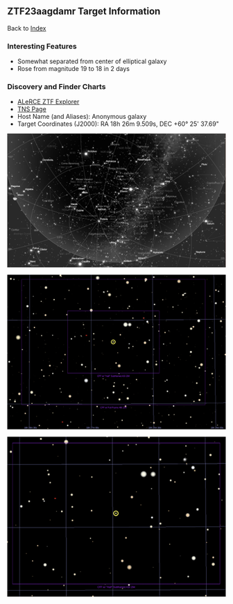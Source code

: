 ## ZTF23aagdamr Target Information

Back to [Index](../index.html)

### Interesting Features 

* Somewhat separated from center of elliptical galaxy
* Rose from magnitude 19 to 18 in 2 days

### Discovery and Finder Charts

* [ALeRCE ZTF Explorer](https://alerce.online/object/ZTF23aagdamr)
* [TNS Page](https://www.wis-tns.org/object/2023fyz)
* Host Name (and Aliases): Anonymous galaxy
* Target Coordinates (J2000): RA 18h 26m 9.509s, DEC +60&deg; 25' 37.69"

![SkySafari Finder Chart](./SkySafariFinderChart.png)

![TheSkyX Finder Chart](./TheSkyXFinderChart.png)

![TheSkyX Finder Chart-Zoomed](./TheSkyXFinderChart-Zoomed.png)
